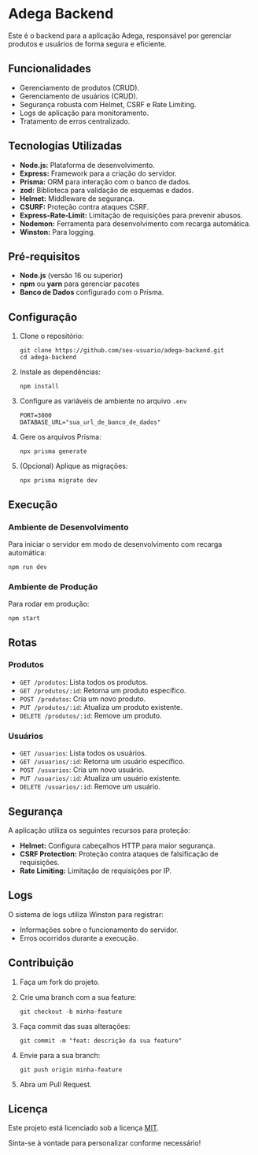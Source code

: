 # Adega Backend

Este é o backend para a aplicação Adega, responsável por gerenciar produtos e usuários de forma segura e eficiente.

## Funcionalidades

- Gerenciamento de produtos (CRUD).
- Gerenciamento de usuários (CRUD).
- Segurança robusta com Helmet, CSRF e Rate Limiting.
- Logs de aplicação para monitoramento.
- Tratamento de erros centralizado.

## Tecnologias Utilizadas

- **Node.js:** Plataforma de desenvolvimento.
- **Express:** Framework para a criação do servidor.
- **Prisma:** ORM para interação com o banco de dados.
- **zod:** Biblioteca para validação de esquemas e dados.
- **Helmet:** Middleware de segurança.
- **CSURF:** Proteção contra ataques CSRF.
- **Express-Rate-Limit:** Limitação de requisições para prevenir abusos.
- **Nodemon:** Ferramenta para desenvolvimento com recarga automática.
- **Winston:** Para logging.

## Pré-requisitos

- **Node.js** (versão 16 ou superior)
- **npm** ou **yarn** para gerenciar pacotes
- **Banco de Dados** configurado com o Prisma.

## Configuração

1. Clone o repositório:

    ```
    git clone https://github.com/seu-usuario/adega-backend.git
    cd adega-backend
    ```

2. Instale as dependências:

    ```
    npm install
    ```

3. Configure as variáveis de ambiente no arquivo `.env`

    ```
    PORT=3000
    DATABASE_URL="sua_url_de_banco_de_dados"
    ```

4. Gere os arquivos Prisma:

    ```
    npx prisma generate
    ```

5. (Opcional) Aplique as migrações:

    ```
    npx prisma migrate dev
    ```

## Execução

### Ambiente de Desenvolvimento

Para iniciar o servidor em modo de desenvolvimento com recarga automática:

```
npm run dev
```
### Ambiente de Produção

Para rodar em produção:

```
npm start
```

## Rotas

### Produtos

- `GET /produtos`: Lista todos os produtos.
- `GET /produtos/:id`: Retorna um produto específico.
- `POST /produtos`: Cria um novo produto.
- `PUT /produtos/:id`: Atualiza um produto existente.
- `DELETE /produtos/:id`: Remove um produto.

### Usuários

- `GET /usuarios`: Lista todos os usuários.
- `GET /usuarios/:id`: Retorna um usuário específico.
- `POST /usuarios`: Cria um novo usuário.
- `PUT /usuarios/:id`: Atualiza um usuário existente.
- `DELETE /usuarios/:id`: Remove um usuário.

## Segurança

A aplicação utiliza os seguintes recursos para proteção:

- **Helmet:** Configura cabeçalhos HTTP para maior segurança.
- **CSRF Protection:** Proteção contra ataques de falsificação de requisições.
- **Rate Limiting:** Limitação de requisições por IP.

## Logs

O sistema de logs utiliza Winston para registrar:

- Informações sobre o funcionamento do servidor.
- Erros ocorridos durante a execução.

## Contribuição

1. Faça um fork do projeto.
2. Crie uma branch com a sua feature:
    ```
    git checkout -b minha-feature
    ```

3. Faça commit das suas alterações:
    ```
    git commit -m "feat: descrição da sua feature"
    ```

4. Envie para a sua branch:
    ```
    git push origin minha-feature
    ```

5. Abra um Pull Request.

## Licença

Este projeto está licenciado sob a licença [MIT](https://opensource.org/licenses/MIT).

Sinta-se à vontade para personalizar conforme necessário!